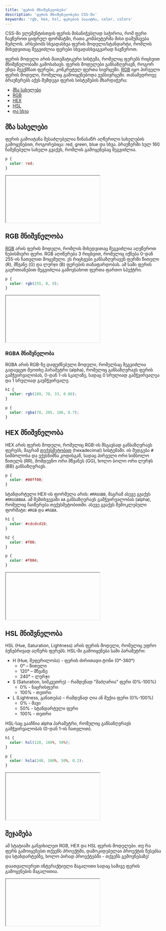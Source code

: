 ```yaml
---
title: 'ფერის მნიშვნელობები'
description: 'ფერის მნიშვნელობები CSS-ში'
keywords: 'rgb, hex, hsl, ფერების პალიტრა, color, colors'
---
```


CSS-ში ელემენტისთვის ფერის მისანიჭებლად საჭიროა, რომ ფერი ჩავწეროთ ციფრულ ფორმატში, რათა კომპიუტერმა მისი დამუშავება
შეძლოს. არსებობს სხვადასხვა ფერის მოდელი/სტანდარტი, რომლის მიხედვითაც შეგვიძლია ფერები სხვადასხვაგვარად ჩავწეროთ.

ფერის მოდელი არის მათემატიკური სისტემა, რომელიც ფერებს რიცხვით მნიშვნელობაში გამოსახავს. ფერის მოდელები განსაზღვრავნ, როგორ უნდა
შევქმნათ ფერები, კონკრეტულ ფერთა სივრცეში. [RGB](#RGB) იყო პირველი ფერის მოდელი, რომელიც გამოიყენებოდა ვებსივრცეში.
თანამედროვე ბრაუზერებს აქვს შემდეგი ფერის სისტემების მხარდაჭერა:

- [მზა სახელები](#მზა)
- [RGB](#RGB)
- [HEX](#HEX)
- [HSL](#HSL)
- [და სხვა](https://developer.mozilla.org/en-US/docs/Glossary/html_color_codes)

## მზა სახელები

ფერის გამოატანა შესაძლებელია წინასაწრ აღწერილი სახელების გამოყენებით, როგორებიცა: red, green, blue და სხვა.
ბრაუზერში სულ 160 ჩაშენებული სახელი გვაქვს, რომლის გამოყენებაც შეგვიძლია.

```css
p {
  color: red;
}
```

<iframe data-url="guides/html-css-text" data-search-params="style=color&data=%5B%22red%22,%22green%22,%22blue%22,%22cyan%22,%22steelblue%22%5D" data-title="CSS ფერის სახელები" data-height="400"></iframe>

## RGB მნიშვნელობა

[RGB](https://developer.mozilla.org/en-US/docs/Glossary/RGB) არის ფერის მოდელი, რომლის მიხედვითაც შეგვიძლია აღვწეროთ ნებისმიერი ფერი.
RGB აღიწერება 3 რიცხვით, რომელიც იქნება 0-დან 255-ის ჩათვლით მოცემული. ეს რიცხვები განსაზღვრავენ
ფერში წითელი (R), მწვანე (G) და ლურჯი (B) ფერების თანაფარდობას.
ამ სამი ფერის გაერთიანებით შეგვიძლია გამოვსახოთ ფერთა ფართო სპექტრი.

```css
p {
  color: rgb(255, 0, 0);
}
```

<iframe data-url="guides/html-css-color-builder" data-search-params="type=rgb" data-title="CSS ფერის გენერატორი" data-height="350"></iframe>

### RGBA მნიშვნელობა

RGBA არის RGB-ზე დაფუძნებული მოდელი, რომელსაც შეგვიძლია გადავცეთ მეოთხე პარამეტრი (alpha),
რომელიც განსაზღვრავს ფერის გამჭვირვალობას, 0-დან 1-ის სკალაზე, სადაც 0 სრულიად გამჭვირვალეა და 1 სრულიად გაუმჭვირვალე.

```css
h1 {
  color: rgb(189, 70, 33, 0.86);
}

p {
  color: rgba(78, 205, 186, 0.7);
}
```

## HEX მნიშვნელობა

HEX არის ფერის მოდელი, რომელიც RGB-ის მსგავსად განსაზღვრავს ფერებს, მაგრამ
[თექვსმეტობით](https://ka.wikipedia.org/wiki/%E1%83%97%E1%83%94%E1%83%A5%E1%83%95%E1%83%A1%E1%83%9B%E1%83%94%E1%83%A2%E1%83%9D%E1%83%91%E1%83%98%E1%83%97%E1%83%98_%E1%83%97%E1%83%95%E1%83%9A%E1%83%98%E1%83%A1_%E1%83%A1%E1%83%98%E1%83%A1%E1%83%A2%E1%83%94%E1%83%9B%E1%83%90)
(hexadecimal) სისტემაში.
ის შედგება <kbd>#</kbd> სიმბოლოსა და ექვსნიშნა კოდისგან,
სადაც პირველი ორი სიმბოლო წითელს (RR), მომდევნო ორი მწვანეს (GG), ხოლო ბოლო ორი ლურჯს (BB) განსაზღვრავს.

```css
p {
  color: #00ff00;
}
```

სტანდარტული HEX-ის ფორმულა არის: `#RRGGBB`, მაგრამ ასევე გვაქვს `#RRGGBBAA`. ამ შემთხვევაში `AA` განსაზღვრავს გამჭვირვალობას (alpha),
რომელიც ჩაიწერება თექვსმეტობითში. ასევე გვაქვს შემოკლებული ფორმატი: `#RGB` და `#RGBA`.

```css
h1 {
  color: #cdcdcd10;
}

h2 {
  color: #f00;
}

p {
  color: #f004;
}
```

<iframe data-url="guides/html-css-color-builder" data-search-params="type=hex" data-title="CSS ფერის გენერატორი" data-height="350"></iframe>

## HSL მნიშვნელობა

HSL (Hue, Saturation, Lightness) არის ფერის მოდელი, რომელიც უფრო ბუნებრივად აღწერს ფერებს.
HSL-ში გამოიყენება სამი პარამეტრი:

- H (Hue, შეფერილობა) - ფერის ძირითადი ტონი (0°-360°)
  - 0° – წითელი
  - 120° – მწვანე
  - 240° – ლურჯი
- S (Saturation, სიმკვეთრე) - რამდენად "მაძღარია" ფერი (0%-100%)
  - 0% - ნაცრისფერი
  - 100% - თეთრი
- L (Lightness, განათება) – რამდენად ღია ან მუქია ფერი (0%-100%)
  - 0% - შავი
  - 50% - სტანდარტული ფერი
  - 100% - თეთრი

HSL-საც გააჩნია alpha პარამეტრი, რომელიც განსაზღვრავს გამჭვირვალობას (0-დან 1-ის ჩათვლით).

```css
h1 {
  color: hsl(120, 100%, 50%);
}

p {
  color: hsla(240, 100%, 50%, 0.2);
}
```

<iframe data-url="guides/html-css-color-builder" data-search-params="type=hsl" data-title="CSS ფერის გენერატორი" data-height="350"></iframe>

## შეჯამება

ამ სტატიაში განვიხილეთ RGB, HEX და HSL ფერის მოდელები.
თუ რა ფერს გამოიყენებთ თქვენს პროექტში, დამოკიდებულაი პროექტის წესებსა და სტანდარტებზე, ხოლო პირად პროექტებში - თქვენს გემოვნებაზე!

დაათვალიერეთ ინტერაქტიული მაგალითი სადაც სამივე ფერის გამოყენების მაგალითია.

<iframe data-url="guides/html-css-color" data-title="CSS ფერების პალიტრა" data-height="4350"></iframe>
